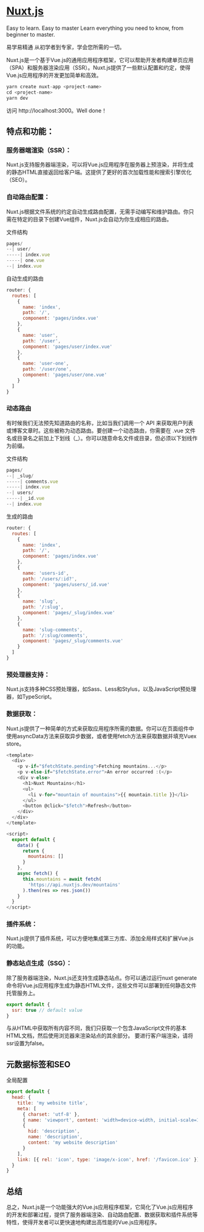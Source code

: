 # [Nuxt.js](https://v2.nuxt.com)

Easy to learn. Easy to master
Learn everything you need to know, from beginner to master.

易学易精通
从初学者到专家，学会您所需的一切。

Nuxt.js是一个基于Vue.js的通用应用程序框架，它可以帮助开发者构建单页应用（SPA）和服务器渲染应用（SSR）。Nuxt.js提供了一些默认配置和约定，使得Vue.js应用程序的开发更加简单和高效。

```javascript
yarn create nuxt-app <project-name>
cd <project-name>
yarn dev
```
访问 http://localhost:3000。Well done！

## 特点和功能：

### 服务器端渲染（SSR）：
Nuxt.js支持服务器端渲染，可以将Vue.js应用程序在服务器上预渲染，并将生成的静态HTML直接返回给客户端。这提供了更好的首次加载性能和搜索引擎优化（SEO）。

### 自动路由配置：
Nuxt.js根据文件系统的约定自动生成路由配置，无需手动编写和维护路由。你只需在特定的目录下创建Vue组件，Nuxt.js会自动为你生成相应的路由。

文件结构
```javascript
pages/
--| user/
-----| index.vue
-----| one.vue
--| index.vue
```
自动生成的路由
```javascript
router: {
  routes: [
    {
      name: 'index',
      path: '/',
      component: 'pages/index.vue'
    },
    {
      name: 'user',
      path: '/user',
      component: 'pages/user/index.vue'
    },
    {
      name: 'user-one',
      path: '/user/one',
      component: 'pages/user/one.vue'
    }
  ]
}
```
### 动态路由
有时候我们无法预先知道路由的名称，比如当我们调用一个 API 来获取用户列表或博客文章时。这些被称为动态路由。要创建一个动态路由，你需要在 .vue 文件名或目录名之前加上下划线（_）。你可以随意命名文件或目录，但必须以下划线作为前缀。

文件结构
```javascript
pages/
--| _slug/
-----| comments.vue
-----| index.vue
--| users/
-----| _id.vue
--| index.vue
```
生成的路由
```javascript
router: {
  routes: [
    {
      name: 'index',
      path: '/',
      component: 'pages/index.vue'
    },
    {
      name: 'users-id',
      path: '/users/:id?',
      component: 'pages/users/_id.vue'
    },
    {
      name: 'slug',
      path: '/:slug',
      component: 'pages/_slug/index.vue'
    },
    {
      name: 'slug-comments',
      path: '/:slug/comments',
      component: 'pages/_slug/comments.vue'
    }
  ]
}
```

### 预处理器支持：
Nuxt.js支持多种CSS预处理器，如Sass、Less和Stylus，以及JavaScript预处理器，如TypeScript。

### 数据获取：
Nuxt.js提供了一种简单的方式来获取应用程序所需的数据。你可以在页面组件中使用asyncData方法来获取异步数据，或者使用fetch方法来获取数据并填充Vuex store。
```javascript
<template>
  <div>
    <p v-if="$fetchState.pending">Fetching mountains...</p>
    <p v-else-if="$fetchState.error">An error occurred :(</p>
    <div v-else>
      <h1>Nuxt Mountains</h1>
      <ul>
        <li v-for="mountain of mountains">{{ mountain.title }}</li>
      </ul>
      <button @click="$fetch">Refresh</button>
    </div>
  </div>
</template>

<script>
  export default {
    data() {
      return {
        mountains: []
      }
    },
    async fetch() {
      this.mountains = await fetch(
        'https://api.nuxtjs.dev/mountains'
      ).then(res => res.json())
    }
  }
</script>
```
### 插件系统：
Nuxt.js提供了插件系统，可以方便地集成第三方库、添加全局样式和扩展Vue.js的功能。

### 静态站点生成（SSG）：
除了服务器端渲染，Nuxt.js还支持生成静态站点。你可以通过运行nuxt generate命令将Vue.js应用程序生成为静态HTML文件，这些文件可以部署到任何静态文件托管服务上。
```javascript
export default {
  ssr: true // default value
}
```
与从HTML中获取所有内容不同，我们只获取一个包含JavaScript文件的基本HTML文档，然后使用浏览器来渲染站点的其余部分。
要进行客户端渲染，请将ssr设置为false。


## 元数据标签和SEO
全局配置
```javascript
export default {
  head: {
    title: 'my website title',
    meta: [
      { charset: 'utf-8' },
      { name: 'viewport', content: 'width=device-width, initial-scale=1' },
      {
        hid: 'description',
        name: 'description',
        content: 'my website description'
      }
    ],
    link: [{ rel: 'icon', type: 'image/x-icon', href: '/favicon.ico' }]
  }
}
```


## 总结

总之，Nuxt.js是一个功能强大的Vue.js应用程序框架，它简化了Vue.js应用程序的开发和部署过程，提供了服务器端渲染、自动路由配置、数据获取和插件系统等特性，使得开发者可以更快速地构建出高性能的Vue.js应用程序。





